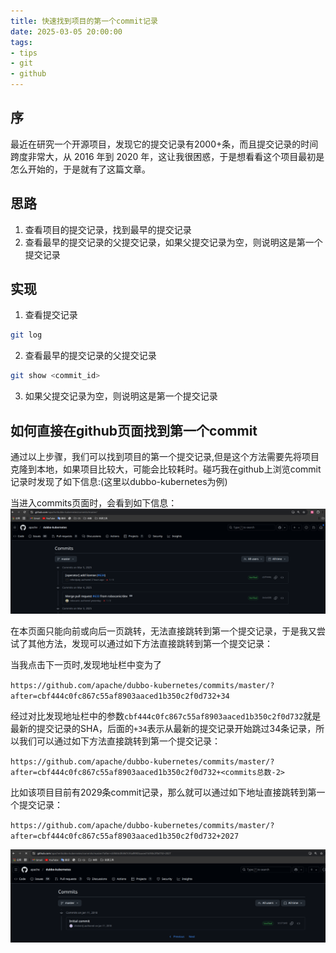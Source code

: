 ```yaml
---
title: 快速找到项目的第一个commit记录
date: 2025-03-05 20:00:00
tags: 
- tips
- git
- github
---
```


## 序
最近在研究一个开源项目，发现它的提交记录有2000+条，而且提交记录的时间跨度非常大，从 2016 年到 2020 年，这让我很困惑，于是想看看这个项目最初是怎么开始的，于是就有了这篇文章。

## 思路
1. 查看项目的提交记录，找到最早的提交记录
2. 查看最早的提交记录的父提交记录，如果父提交记录为空，则说明这是第一个提交记录

## 实现
1. 查看提交记录
```bash
git log
```
2. 查看最早的提交记录的父提交记录
```bash
git show <commit_id>
```
3. 如果父提交记录为空，则说明这是第一个提交记录

## 如何直接在github页面找到第一个commit
通过以上步骤，我们可以找到项目的第一个提交记录,但是这个方法需要先将项目克隆到本地，如果项目比较大，可能会比较耗时。碰巧我在github上浏览commit记录时发现了如下信息:(这里以dubbo-kubernetes为例)

当进入commits页面时，会看到如下信息：
![image](https://github.com/Ph0m1/blog-by-hexo/blob/main/source/_doc/htft1.png)

在本页面只能向前或向后一页跳转，无法直接跳转到第一个提交记录，于是我又尝试了其他方法，发现可以通过如下方法直接跳转到第一个提交记录：

当我点击下一页时,发现地址栏中变为了

`https://github.com/apache/dubbo-kubernetes/commits/master/?after=cbf444c0fc867c55af8903aaced1b350c2f0d732+34`

经过对比发现地址栏中的参数`cbf444c0fc867c55af8903aaced1b350c2f0d732`就是最新的提交记录的SHA，后面的`+34`表示从最新的提交记录开始跳过34条记录，所以我们可以通过如下方法直接跳转到第一个提交记录：

`https://github.com/apache/dubbo-kubernetes/commits/master/?after=cbf444c0fc867c55af8903aaced1b350c2f0d732+<commits总数-2>`

比如该项目目前有2029条commit记录，那么就可以通过如下地址直接跳转到第一个提交记录：

`https://github.com/apache/dubbo-kubernetes/commits/master/?after=cbf444c0fc867c55af8903aaced1b350c2f0d732+2027`

![image](https://github.com/Ph0m1/blog-by-hexo/blob/main/source/_doc/htft2.png)